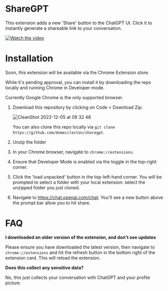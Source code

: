# ShareGPT

This extension adds a new 'Share' button to the ChatGPT UI. Click it to instantly generate a shareable link to your conversation.

[![Watch the video](https://img.youtube.com/vi/lrjC9PTemJw/maxresdefault.jpg)](https://www.youtube.com/watch?v=lrjC9PTemJw&feature=emb_title)

# Installation

Soon, this extension will be available via the Chrome Extension store.

While it's pending approval, you can install it by downloading the repo locally and running Chrome in Developer mode.

Currently Google Chrome is the only supported browser.

1. Download this repository by clicking on Code > Download Zip:

     ![CleanShot 2022-12-05 at 09 32 48](https://user-images.githubusercontent.com/28986134/205677167-37cc1a26-e4cb-423f-943c-0ade9012c53c.png)
  
      You can also clone this repo locally via `git clone https://github.com/domeccleston/sharegpt`.
   
2. Unzip the folder
3. In your Chrome browser, navigate to `chrome://extensions`.
4. Ensure that Developer Mode is enabled via the toggle in the top-right corner.
5. Click the 'load unpacked' button in the top-left-hand corner. You will be prompted to select a folder with your local extension: select the unzipped folder you just cloned.
6. Navigate to https://chat.openai.com/chat. You'll see a new button above the prompt bar allow you to hit share.

# FAQ

**I downloaded an older version of the extension, and don't see updates**

Please ensure you have downloaded the latest version, then navigate to `chrome://extensions` and hit the refresh button in the bottom right of the extension card. This will reload the extension.

**Does this collect any sensitive data?**

No, this just collects your conversation with ChatGPT and your profile picture.
